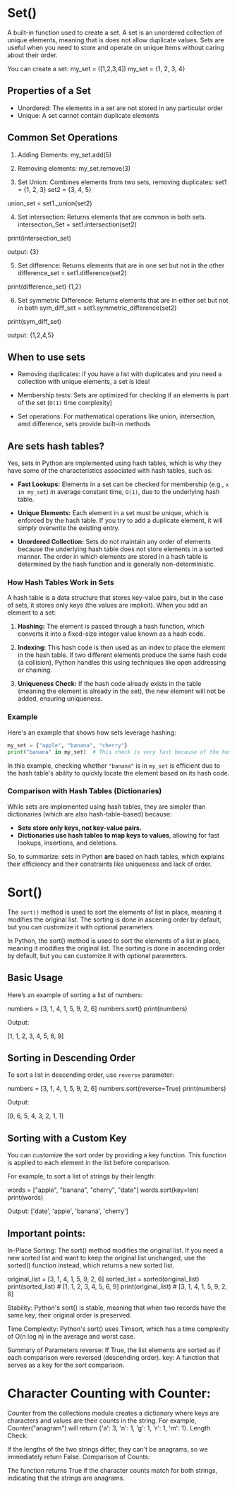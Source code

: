 # Set()
A built-in function used to create a set. A set is an unordered collection of unique elements, meaning that is does not allow duplicate values.
Sets are useful when you need to store and operate on unique items without caring about their order. 

You can create a set:
my_set = ([1,2,3,4])
my_set = {1, 2, 3, 4}

## Properties of a Set
- Unordered: The elements in a set are not stored in any particular order
- Unique: A set cannot contain duplicate elements

## Common Set Operations
1. Adding Elements: 
my_set.add(5)

2. Removing elements:
my_set.remove(3)

3. Set Union:
Combines elements from two sets, removing duplicates:
set1 = {1, 2, 3}
set2 = {3, 4, 5}

union_set = set1._union(set2)

4. Set intersection:
Returns elements that are common in both sets.
intersection_Set = set1.intersection(set2)

print(intersection_set)

output: 
{3}

5. Set difference:
Returns elements that are in one set but not in the other
difference_set = set1.difference(set2)

print(difference_set)
{1,2}

6. Set symmetric Difference:
Returns elements that are in either set but not in both
sym_diff_set = set1.symmetric_difference(set2)

print(sym_diff_set)

output: 
{1,2,4,5}

## When to use sets
- Removing duplicates: if you have a list with duplicates and you need a collection with unique
elements, a set is ideal

- Membership tests: Sets are optimized for checking if an elements is part of the set (`O(1)` time complexity)

- Set operations: For mathematical operations like union, intersection, amd difference, sets provide built-in methods



## Are sets hash tables?
Yes, sets in Python are implemented using hash tables, which is why they have some of the characteristics associated with hash tables, such as:

- **Fast Lookups:** Elements in a set can be checked for membership (e.g., `x in my_set`) in average constant time, `O(1)`, due to the underlying hash table.
  
- **Unique Elements:** Each element in a set must be unique, which is enforced by the hash table. If you try to add a duplicate element, it will simply overwrite the existing entry.

- **Unordered Collection:** Sets do not maintain any order of elements because the underlying hash table does not store elements in a sorted manner. The order in which elements are stored in a hash table is determined by the hash function and is generally non-deterministic.

### How Hash Tables Work in Sets

A hash table is a data structure that stores key-value pairs, but in the case of sets, it stores only keys (the values are implicit). When you add an element to a set:

1. **Hashing:** The element is passed through a hash function, which converts it into a fixed-size integer value known as a hash code.
   
2. **Indexing:** This hash code is then used as an index to place the element in the hash table. If two different elements produce the same hash code (a collision), Python handles this using techniques like open addressing or chaining.

3. **Uniqueness Check:** If the hash code already exists in the table (meaning the element is already in the set), the new element will not be added, ensuring uniqueness.

### Example

Here's an example that shows how sets leverage hashing:

```python
my_set = {"apple", "banana", "cherry"}
print("banana" in my_set)  # This check is very fast because of the hash table.
```

In this example, checking whether `"banana"` is in `my_set` is efficient due to the hash table's ability to quickly locate the element based on its hash code.

### Comparison with Hash Tables (Dictionaries)

While sets are implemented using hash tables, they are simpler than dictionaries (which are also hash-table-based) because:

- **Sets store only keys, not key-value pairs.**
- **Dictionaries use hash tables to map keys to values**, allowing for fast lookups, insertions, and deletions.

So, to summarize: sets in Python **are** based on hash tables, which explains their efficiency and their constraints like uniqueness and lack of order.

# Sort()
The `sort()` method is used to sort the elements of list in place, meaning it modifies the original list. The sorting is done in ascening order by default,
but you can customize it with optional parameters


In Python, the sort() method is used to sort the elements of a list in place, meaning it modifies the original list. The sorting is done in ascending order by default, but you can customize it with optional parameters.

## Basic Usage
Here’s an example of sorting a list of numbers:

numbers = [3, 1, 4, 1, 5, 9, 2, 6]
numbers.sort()
print(numbers)

Output:

[1, 1, 2, 3, 4, 5, 6, 9]

## Sorting in Descending Order
To sort a list in descending order, use `reverse` parameter:

numbers = [3, 1, 4, 1, 5, 9, 2, 6]
numbers.sort(reverse=True)
print(numbers)

Output:

[9, 6, 5, 4, 3, 2, 1, 1]

## Sorting with a Custom Key
You can customize the sort order by providing a key function. This function is applied to each element in the list before comparison.

For example, to sort a list of strings by their length:

words = ["apple", "banana", "cherry", "date"]
words.sort(key=len)
print(words)

Output:
['date', 'apple', 'banana', 'cherry']

## Important points:
In-Place Sorting: The sort() method modifies the original list. If you need a new sorted list and want to keep the original list unchanged, use the sorted() function instead, which returns a new sorted list.

original_list = [3, 1, 4, 1, 5, 9, 2, 6]
sorted_list = sorted(original_list)
print(sorted_list)  # [1, 1, 2, 3, 4, 5, 6, 9]
print(original_list)  # [3, 1, 4, 1, 5, 9, 2, 6]

Stability: Python's sort() is stable, meaning that when two records have the same key, their original order is preserved.

Time Complexity: Python's sort() uses Timsort, which has a time complexity of O(n log n) in the average and worst case.

Summary of Parameters
reverse: If True, the list elements are sorted as if each comparison were reversed (descending order).
key: A function that serves as a key for the sort comparison.


# Character Counting with Counter:

Counter from the collections module creates a dictionary where keys are characters and values are their counts in the string.
For example, Counter("anagram") will return {'a': 3, 'n': 1, 'g': 1, 'r': 1, 'm': 1}.
Length Check:

If the lengths of the two strings differ, they can't be anagrams, so we immediately return False.
Comparison of Counts:

The function returns True if the character counts match for both strings, indicating that the strings are anagrams.